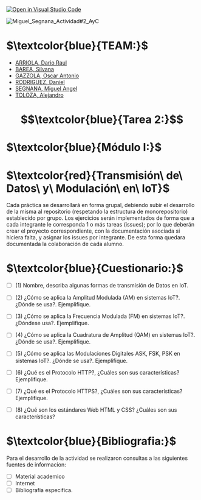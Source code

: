 [![Open in Visual Studio Code](https://classroom.github.com/assets/open-in-vscode-718a45dd9cf7e7f842a935f5ebbe5719a5e09af4491e668f4dbf3b35d5cca122.svg)](https://classroom.github.com/online_ide?assignment_repo_id=10906985&assignment_repo_type=AssignmentRepo)

![Miguel_Segnana_Actividad#2_AyC](https://user-images.githubusercontent.com/46485082/232843646-6ae1987d-dd00-4cf8-bf78-034a22baa936.png)


# $\textcolor{blue}{TEAM:}$

- [ARRIOLA, Dario Raul](https://github.com/dr-arriola)
- [BAREA, Silvana](https://github.com/recursosssbb)
- [GAZZOLA, Oscar Antonio](https://github.com/OscarAGazzola )
- [RODRIGUEZ, Daniel](https://github.com/danydeitu)
- [SEGNANA, Miguel Angel](https://github.com/guelo2019 )
- [TOLOZA, Alejandro](https://github.com/Alejandro-Toloza)


# $$\textcolor{blue}{Tarea 2:}$$

# $\textcolor{blue}{Módulo I:}$

# $\textcolor{red}{Transmisión\ de\ Datos\ y\ Modulación\ en\ IoT}$

Cada práctica se desarrollará en forma grupal, debiendo subir el
desarrollo de la misma al repositorio (respetando la estructura de
monorepositorio) establecido por grupo. Los ejercicios serán
implementados de forma que a cada integrante le corresponda 1 o más
tareas (issues); por lo que deberán crear el proyecto correspondiente,
con la documentación asociada si hiciera falta, y asignar los issues por
integrante. De esta forma quedara documentada la colaboración de
cada alumno.

# $\textcolor{blue}{Cuestionario:}$


- [ ] (1) Nombre, describa algunas formas de transmisión de Datos en IoT.
- [ ] (2) ¿Cómo se aplica la Amplitud Modulada (AM) en sistemas IoT?. ¿Dónde se usa?. Ejemplifique.
- [ ] (3) ¿Cómo se aplica la Frecuencia Modulada (FM) en sistemas IoT?. ¿Dóndese usa?. Ejemplifique.
- [ ] (4) ¿Cómo se aplica la Cuadratura de Amplitud (QAM) en sistemas IoT?.¿Dónde se usa?. Ejemplifique.
- [ ] (5) ¿Cómo se aplica las Modulaciones Digitales ASK, FSK, PSK en sistemas IoT?. ¿Dónde se usa?. Ejemplifique.
- [ ] (6) ¿Qué es el Protocolo HTTP?, ¿Cuáles son sus características? Ejemplifique.
- [ ] (7) ¿Qué es el Protocolo HTTPS?, ¿Cuáles son sus características? Ejemplifique.
- [ ] (8) ¿Qué son los estándares Web HTML y CSS? ¿Cuáles son sus características? 


# $\textcolor{blue}{Bibliografia:}$


Para el desarrollo de la actividad se realizaron consultas a las siguientes fuentes de informacion:

- [ ] Material academico
- [ ] Internet
- [ ] Bibliografia especifica.
